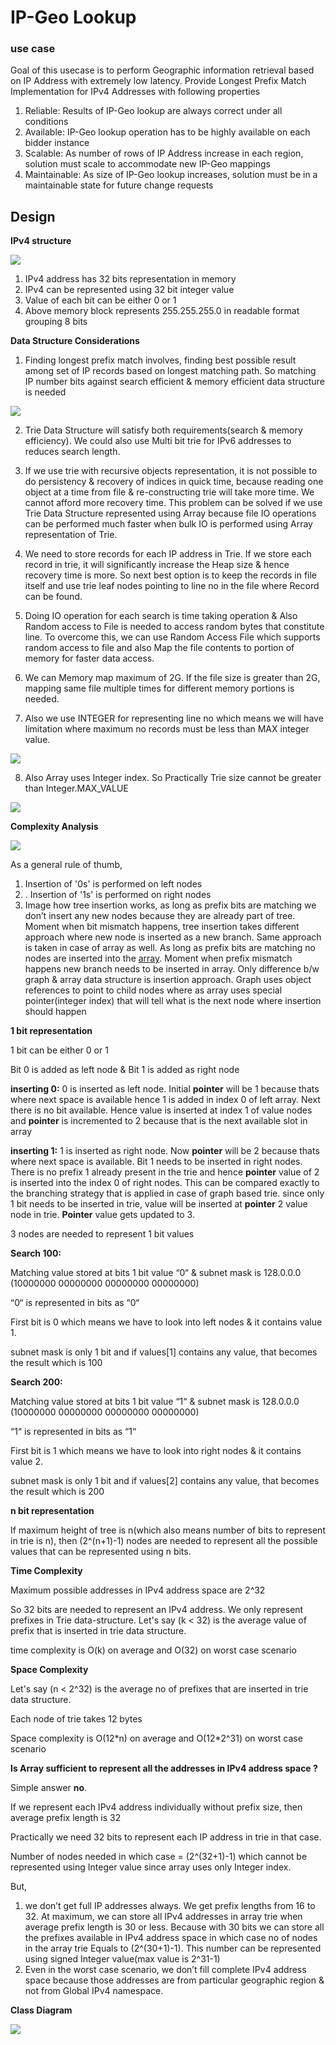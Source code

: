 ﻿# **IP-Geo Lookup**
### **use case**
Goal of this usecase is to perform Geographic information retrieval based on IP Address with extremely low latency.
Provide Longest Prefix Match Implementation for IPv4 Addresses with following properties

1. Reliable: Results of IP-Geo lookup are always correct under all conditions
2. Available: IP-Geo lookup operation has to be highly available on each bidder instance
3. Scalable: As number of rows of IP Address increase in each region, solution must scale to accommodate new IP-Geo mappings
4. Maintainable: As size of IP-Geo lookup increases, solution must be in a maintainable state for future change requests

## **Design**
**IPv4 structure**

![](IP-Geo+Lookup.001.png) 

1. IPv4 address has 32 bits representation in memory
2.  IPv4 can be represented using 32 bit integer value
3. Value of each bit can be either 0 or 1
4. Above memory block represents 255.255.255.0 in readable format grouping 8 bits

**Data Structure Considerations**

1. Finding longest prefix match involves, finding best possible result among set of IP records based on longest matching path. So matching IP number bits against search efficient & memory efficient data structure is needed

![](IP-Geo+Lookup.002.png) 

2. Trie Data Structure will satisfy both requirements(search & memory efficiency). We could also use Multi bit trie for IPv6 addresses to reduces search length.

3. If we use trie with recursive objects representation, it is not possible to do persistency & recovery of indices in quick time, because reading one object at a time from file & re-constructing trie will take more time. We cannot afford more recovery time. This problem can be solved if we use Trie Data Structure represented using Array because file IO operations can be performed much faster when bulk IO is performed using Array representation of Trie.

4. We need to store records for each IP address in Trie. If we store each record in trie, it will significantly increase the Heap size & hence recovery time is more. So next best option is to keep the records in file itself and use trie leaf nodes pointing to line no in the file where Record can be found.

5. Doing IO operation for each search is time taking operation & Also Random access to File is needed to access random bytes that constitute line. To overcome this, we can use Random Access File which supports random access to file and also Map the file contents to portion of memory for faster data access.

6. We can Memory map maximum of 2G. If the file size is greater than 2G, mapping same file multiple times for different memory portions is needed.

7. Also we use INTEGER for representing line no which means we will have limitation where maximum no records must be less than MAX integer value.

![](IP-Geo+Lookup.003.png) 

8. Also Array uses Integer index. So Practically Trie size cannot be greater than Integer.MAX\_VALUE


![](IP-Geo+Lookup.004.png) 

**Complexity Analysis**

![](IP-Geo+Lookup.005.png) 

As a general rule of thumb, 

1. Insertion of '0s' is performed on left nodes
2. . Insertion of '1s' is performed on right nodes
3. Image how tree insertion works, as long as prefix bits are matching we don’t insert any new nodes because they are already part of tree. Moment when bit mismatch happens, tree insertion takes different approach where new node is inserted as a new branch. Same approach is taken in case of array as well. As long as prefix bits are matching no nodes are inserted into the [array](http://array.It). Moment when prefix mismatch happens new branch needs to be inserted in array. Only difference b/w graph & array data structure is insertion approach. Graph uses object references to point to child nodes where as array uses special pointer(integer index) that will tell what is the next node where insertion should happen

**1 bit representation**

1 bit can be either 0 or 1

Bit 0 is added as left node & Bit 1 is added as right node

**inserting 0:** 0 is inserted as left node. Initial **pointer** will be 1 because thats where next space is available hence 1 is added in index 0 of left array. Next there is no bit available. Hence value is inserted at index 1 of value nodes and **pointer** is incremented to 2 because that is the next available slot in array

**inserting 1:** 1 is inserted as right node. Now **pointer** will be 2 because thats where next space is available. Bit 1 needs to be inserted in right nodes. There is no prefix 1 already present in the trie and hence **pointer** value of 2 is inserted into the index 0 of right nodes. This can be compared exactly to the branching strategy that is applied in case of graph based trie. since only 1 bit needs to be inserted in trie, value will be inserted at **pointer** 2 value node in trie. **Pointer** value gets updated to 3.

3 nodes are needed to represent 1 bit values

**Search 100:**

Matching value stored at bits 1 bit value “0“ & subnet mask is 128.0.0.0 (10000000 00000000 00000000 00000000)

“0“ is represented in bits as “0“

First bit is 0 which means we have to look into left nodes & it contains value 1.

subnet mask is only 1 bit and if values[1] contains any value, that becomes the result which is 100

**Search 200:**

Matching value stored at bits 1 bit value “1“ & subnet mask is 128.0.0.0 (10000000 00000000 00000000 00000000)

“1“ is represented in bits as “1“

First bit is 1 which means we have to look into right nodes & it contains value 2.

subnet mask is only 1 bit and if values[2] contains any value, that becomes the result which is 200

**n bit representation**

If maximum height of tree is n(which also means number of bits to represent in trie is n), then (2^(n+1)-1) nodes are needed to represent all the possible values that can be represented using n bits.

**Time Complexity**

Maximum possible addresses in IPv4 address space are 2^32

So 32 bits are needed to represent an IPv4 address. We only represent prefixes in Trie data-structure. Let's say (k < 32) is the average value of prefix that is inserted in trie data structure.

time complexity is O(k) on average and O(32) on worst case scenario

**Space Complexity**

Let's say (n < 2^32) is the average no of prefixes that are inserted in trie data structure.

Each node of trie takes 12 bytes

Space complexity is O(12\*n) on average and O(12\*2^31) on worst case scenario

**Is Array sufficient to represent all the addresses in IPv4 address space ?**

Simple answer **no**.

If we represent each IPv4 address individually without prefix size, then average prefix length is 32

Practically we need 32 bits to represent each IP address in trie in that case.

Number of nodes needed in which case = (2^(32+1)-1) which cannot be represented using Integer value since array uses only Integer index. 

But, 

1. we don’t get full IP addresses always. We get prefix lengths from 16 to 32. At maximum, we can store all IPv4 addresses in array trie when average prefix length is 30 or less. Because with 30 bits we can store all the prefixes available in IPv4 address space in which case no of nodes in the array trie Equals to (2^(30+1)-1). This number can be represented using signed Integer value(max value is 2^31-1)
2. Even in the worst case scenario, we don’t fill complete IPv4 address space because those addresses are from particular geographic region & not from Global IPv4 namespace.

**Class Diagram**

![](IP-Geo+Lookup.006.png) 

